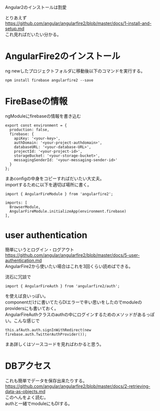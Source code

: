 Angular2のインストールは割愛

とりあえず  
https://github.com/angular/angularfire2/blob/master/docs/1-install-and-setup.md  
これ見ればだいたい分かる。

# AngularFire2のインストール

ng newしたプロジェクトフォルダに移動後以下のコマンドを実行する。

```
npm install firebase angularfire2 --save
```

# FireBaseの情報

ngModuleにfirebaseの情報を書き込む

```
export const environment = {
  production: false,
  firebase: {
    apiKey: '<your-key>',
    authDomain: '<your-project-authdomain>',
    databaseURL: '<your-database-URL>',
    projectId: '<your-project-id>',
    storageBucket: '<your-storage-bucket>',
    messagingSenderId: '<your-messaging-sender-id>'
  }
};
```

まあconfigの中身をコピーすればだいたい大丈夫。  
importするために以下を適切ば場所に書く。

```
import { AngularFireModule } from 'angularfire2';
```

```
imports: [
  BrowserModule,
  AngularFireModule.initializeApp(environment.firebase)
],
```

# user authentication
簡単にいうとログイン・ログアウト  
https://github.com/angular/angularfire2/blob/master/docs/5-user-authentication.md  
AngularFire2から使いたい場合はこれを3回くらい読めばできる。

流石に冗談で

```
import { AngularFireAuth } from 'angularfire2/auth';
```

を使えば良いっぽい。  
componentだけに書いてたらDIエラーで辛い思いをしたのでmoduleのprovidersにも書いておく。  
AngularFireAuthクラスのauthの中にログインするためのメソッドがあるっぽい。こんな感じで

```
this.afAuth.auth.signInWithRedirect(new firebase.auth.TwitterAuthProvider());
```
まあ詳しくはソースコードを見ればわかると思う。  

# DBアクセス
これも簡単でデータを保存出来たりする。  
https://github.com/angular/angularfire2/blob/master/docs/2-retrieving-data-as-objects.md  
このへんをよく読む。  
authと一緒でmoduleにもDIする。
